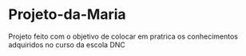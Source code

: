 # Projeto-da-Maria
 Projeto feito com o objetivo de colocar em pratrica os conhecimentos adquiridos no curso da escola DNC
